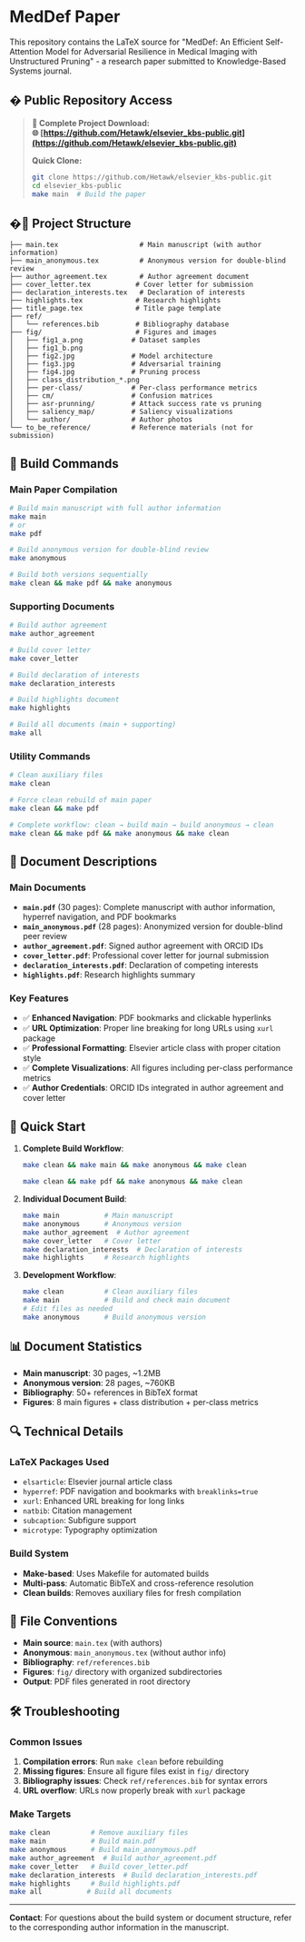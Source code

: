# MedDef Paper

This repository contains the LaTeX source for "MedDef: An Efficient Self-Attention Model for Adversarial Resilience in Medical Imaging with Unstructured Pruning" - a research paper submitted to Knowledge-Based Systems journal.

## � **Public Repository Access**

> **📂 Complete Project Download:**  
> **🌐 [https://github.com/Hetawk/elsevier_kbs-public.git](https://github.com/Hetawk/elsevier_kbs-public.git)**
>
> **Quick Clone:**
>
> ```bash
> git clone https://github.com/Hetawk/elsevier_kbs-public.git
> cd elsevier_kbs-public
> make main  # Build the paper
> ```

## �📁 Project Structure

```
├── main.tex                    # Main manuscript (with author information)
├── main_anonymous.tex          # Anonymous version for double-blind review
├── author_agreement.tex        # Author agreement document
├── cover_letter.tex           # Cover letter for submission
├── declaration_interests.tex   # Declaration of interests
├── highlights.tex             # Research highlights
├── title_page.tex             # Title page template
├── ref/
│   └── references.bib         # Bibliography database
├── fig/                       # Figures and images
│   ├── fig1_a.png            # Dataset samples
│   ├── fig1_b.png
│   ├── fig2.jpg              # Model architecture
│   ├── fig3.jpg              # Adversarial training
│   ├── fig4.jpg              # Pruning process
│   ├── class_distribution_*.png
│   ├── per-class/            # Per-class performance metrics
│   ├── cm/                   # Confusion matrices
│   ├── asr-prunning/         # Attack success rate vs pruning
│   ├── saliency_map/         # Saliency visualizations
│   └── author/               # Author photos
└── to_be_reference/          # Reference materials (not for submission)
```

## 🔧 Build Commands

### Main Paper Compilation

```bash
# Build main manuscript with full author information
make main
# or
make pdf

# Build anonymous version for double-blind review
make anonymous

# Build both versions sequentially
make clean && make pdf && make anonymous
```

### Supporting Documents

```bash
# Build author agreement
make author_agreement

# Build cover letter
make cover_letter

# Build declaration of interests
make declaration_interests

# Build highlights document
make highlights

# Build all documents (main + supporting)
make all
```

### Utility Commands

```bash
# Clean auxiliary files
make clean

# Force clean rebuild of main paper
make clean && make pdf

# Complete workflow: clean → build main → build anonymous → clean
make clean && make pdf && make anonymous && make clean
```

## 📄 Document Descriptions

### Main Documents

- **`main.pdf`** (30 pages): Complete manuscript with author information, hyperref navigation, and PDF bookmarks
- **`main_anonymous.pdf`** (28 pages): Anonymized version for double-blind peer review
- **`author_agreement.pdf`**: Signed author agreement with ORCID IDs
- **`cover_letter.pdf`**: Professional cover letter for journal submission
- **`declaration_interests.pdf`**: Declaration of competing interests
- **`highlights.pdf`**: Research highlights summary

### Key Features

- ✅ **Enhanced Navigation**: PDF bookmarks and clickable hyperlinks
- ✅ **URL Optimization**: Proper line breaking for long URLs using `xurl` package
- ✅ **Professional Formatting**: Elsevier article class with proper citation style
- ✅ **Complete Visualizations**: All figures including per-class performance metrics
- ✅ **Author Credentials**: ORCID IDs integrated in author agreement and cover letter

## 🚀 Quick Start

1. **Complete Build Workflow**:

   ```bash
   make clean && make main && make anonymous && make clean

   make clean && make pdf && make anonymous && make clean
   ```

2. **Individual Document Build**:

   ```bash
   make main           # Main manuscript
   make anonymous      # Anonymous version
   make author_agreement  # Author agreement
   make cover_letter   # Cover letter
   make declaration_interests  # Declaration of interests
   make highlights     # Research highlights
   ```

3. **Development Workflow**:
   ```bash
   make clean          # Clean auxiliary files
   make main           # Build and check main document
   # Edit files as needed
   make anonymous      # Build anonymous version
   ```

## 📊 Document Statistics

- **Main manuscript**: 30 pages, ~1.2MB
- **Anonymous version**: 28 pages, ~760KB
- **Bibliography**: 50+ references in BibTeX format
- **Figures**: 8 main figures + class distribution + per-class metrics

## 🔍 Technical Details

### LaTeX Packages Used

- `elsarticle`: Elsevier journal article class
- `hyperref`: PDF navigation and bookmarks with `breaklinks=true`
- `xurl`: Enhanced URL breaking for long links
- `natbib`: Citation management
- `subcaption`: Subfigure support
- `microtype`: Typography optimization

### Build System

- **Make-based**: Uses Makefile for automated builds
- **Multi-pass**: Automatic BibTeX and cross-reference resolution
- **Clean builds**: Removes auxiliary files for fresh compilation

## 📝 File Conventions

- **Main source**: `main.tex` (with authors)
- **Anonymous**: `main_anonymous.tex` (without author info)
- **Bibliography**: `ref/references.bib`
- **Figures**: `fig/` directory with organized subdirectories
- **Output**: PDF files generated in root directory

## 🛠️ Troubleshooting

### Common Issues

1. **Compilation errors**: Run `make clean` before rebuilding
2. **Missing figures**: Ensure all figure files exist in `fig/` directory
3. **Bibliography issues**: Check `ref/references.bib` for syntax errors
4. **URL overflow**: URLs now properly break with `xurl` package

### Make Targets

```bash
make clean          # Remove auxiliary files
make main           # Build main.pdf
make anonymous      # Build main_anonymous.pdf
make author_agreement  # Build author_agreement.pdf
make cover_letter   # Build cover_letter.pdf
make declaration_interests  # Build declaration_interests.pdf
make highlights     # Build highlights.pdf
make all           # Build all documents
```

---

**Contact**: For questions about the build system or document structure, refer to the corresponding author information in the manuscript.
